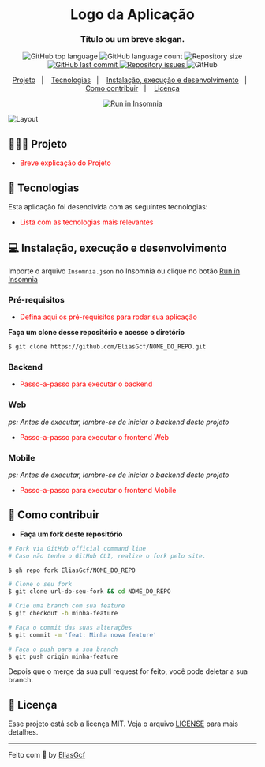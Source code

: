 <h1 align="center">
	<!-- <img alt="Logo" src=".github/logo.png" width="200px" /> -->
  Logo da Aplicação
</h1>

<h3 align="center">
  Titulo ou um breve slogan.
</h3>

<p align="center">
  <img alt="GitHub top language" src="https://img.shields.io/github/languages/top/EliasGcf/readme-template">
  
  <img alt="GitHub language count" src="https://img.shields.io/github/languages/count/EliasGcf/readme-template">
  
  <img alt="Repository size" src="https://img.shields.io/github/repo-size/EliasGcf/readme-template">
  
  <a href="https://github.com/EliasGcf/readme-template/commits/master">
    <img alt="GitHub last commit" src="https://img.shields.io/github/last-commit/EliasGcf/readme-template">
  </a>
  
  <a href="https://github.com/EliasGcf/readme-template/issues">
    <img alt="Repository issues" src="https://img.shields.io/github/issues/EliasGcf/readme-template">
  </a>
  
  <img alt="GitHub" src="https://img.shields.io/github/license/EliasGcf/readme-template">
</p>

<p align="center">
  <a href="#-projeto">Projeto</a>&nbsp;&nbsp;&nbsp;|&nbsp;&nbsp;&nbsp;
  <a href="#-tecnologias">Tecnologias</a>&nbsp;&nbsp;&nbsp;|&nbsp;&nbsp;&nbsp;
  <a href="#-instalação-execução-e-desenvolvimento">Instalação, execução e desenvolvimento</a>&nbsp;&nbsp;&nbsp;|&nbsp;&nbsp;&nbsp;
  <a href="#-como-contribuir">Como contribuir</a>&nbsp;&nbsp;&nbsp;|&nbsp;&nbsp;&nbsp;
  <a href="#-licença">Licença</a>
</p>

<p id="insomniaButton" align="center">
  <a href="" target="_blank">
    <img src="https://insomnia.rest/images/run.svg" alt="Run in Insomnia">
  </a>
</p>

<img alt="Layout" src="https://res.cloudinary.com/eliasgcf/image/upload/v1586302738/assets/previewApp_fnt7hm.png">

## 👨🏻‍💻 Projeto

- <p style="color: red;">Breve explicação do Projeto</p>

## 🚀 Tecnologias

Esta aplicação foi desenolvida com as seguintes tecnologias:

- <p style="color: red;">Lista com as tecnologias mais relevantes</p>

<!-- - [Node.js](https://nodejs.org/en/)
- [ReactJS](https://reactjs.org/)
- [TypeScript](https://www.typescriptlang.org/)
- [React Native](https://reactnative.dev/)
- [Expo](https://expo.io/)
- [Express](https://expressjs.com/pt-br/)
- [TypeORM](https://typeorm.io/#/)
- [Celebrate](https://github.com/arb/celebrate)
- [Sequelize](https://sequelize.org/)
- [PostgreSQL](https://www.postgresql.org/)
- [SQLite](https://www.sqlite.org/)
- [Jest](https://jestjs.io/)
- [SuperTest](https://github.com/visionmedia/supertest)
- [Nodemon](https://nodemon.io/)
- [Sucrase](https://github.com/alangpierce/sucrase)
- [React Router DOM](https://reacttraining.com/react-router/)
- [React Navigation](https://reactnavigation.org/)
- [React Icons](https://react-icons.netlify.com/#/)
- [UnForm](https://unform.dev/) [💜](https://rocketseat.com.br/)
- [Styled Components](https://styled-components.com/)
- [Axios](https://github.com/axios/axios)
- [Eslint](https://eslint.org/)
- [Prettier](https://prettier.io/)
- [EditorConfig](https://editorconfig.org/) -->

## 💻 Instalação, execução e desenvolvimento

Importe o arquivo `Insomnia.json` no Insomnia ou clique no botão [Run in Insomnia](#insomniaButton)

### Pré-requisitos

- <p style="color: red;">Defina aqui os pré-requisitos para rodar sua aplicação</p>

<!-- - [Node.js](https://nodejs.org/en/)
- [Yarn](https://yarnpkg.com/)
- [PostgreSQL](https://www.postgresql.org/)
- [MongoDB](https://www.mongodb.com/) -->

**Faça um clone desse repositório e acesse o diretório**

```bash
$ git clone https://github.com/EliasGcf/NOME_DO_REPO.git
```

### Backend

- <p style="color: red;">Passo-a-passo para executar o backend</p>

<!-- - A partir da raiz do projeto, entre na pasta do backend rodando `cd backend`;
- Rode `yarn` para instalar as dependências;
- Crie um banco de dados no `postgres` com o nome de `gobarber-postgres`;
- Rode `cp .env.example .env` e preencha o arquivo `.env` com **SUAS** variáveis ambiente;
- Rode `yarn sequelize db:migrate` para executar as migrations;
- Rode `yarn dev` para iniciar o servidor; -->

<!-- ```bash
# A partir da raiz do projeto, entre na pasta do backend
$ cd backend

# Instale as dependências
$ yarn

# Tenha um banco de dados PostgreSQL em execução, exemplo:
$ docker run --name gobarber-postgres -e POSTGRES_PASSWORD=docker -p 5432:5432 -d postgres

# Faça uma copia do arquivo .env.example para .env e preencha com SUAS variáveis.
$ cp .env.example .env

# Execute as migrations
$ yarn sequelize db:migrate

# Tudo pronto para iniciar o servidor
$ yarn dev
``` -->

### Web

_ps: Antes de executar, lembre-se de iniciar o backend deste projeto_

- <p style="color: red;">Passo-a-passo para executar o frontend Web</p>

<!-- - A partir da raiz do projeto, entre na pasta do frontend web rodando `cd frontend`;
- Rode `yarn` para instalar as dependências;
- Rode `yarn start` para iniciar o client. -->

<!-- ```bash
# A partir da raiz do projeto, entre na pasta do frontend web
$ cd frontend

# Instale as dependências
$ yarn

# Tudo pronto para iniciar o client
$ yarn start
``` -->

### Mobile

_ps: Antes de executar, lembre-se de iniciar o backend deste projeto_

- <p style="color: red;">Passo-a-passo para executar o frontend Mobile</p>

<!-- - A partir da raiz do projeto, entre na pasta do frontend mobile rodando `cd mobile`;
- Rode `yarn` para instalar as dependências;
- Rode `yarn react-native run-ios` ou `yarn react-native run-android` dependendo do SO. -->

<!-- ```bash
# A partir da raiz do projeto, entre na pasta do frontend mobile
$ cd mobile

# Instale as dependências
$ yarn

# A denpender do seu SO, execute:
$ yarn react-native run-ios
# ou
$ yarn react-native run-android
``` -->

## 🤔 Como contribuir

- **Faça um fork deste repositório**

```bash
# Fork via GitHub official command line
# Caso não tenha o GitHub CLI, realize o fork pelo site.

$ gh repo fork EliasGcf/NOME_DO_REPO
```

```bash
# Clone o seu fork
$ git clone url-do-seu-fork && cd NOME_DO_REPO

# Crie uma branch com sua feature
$ git checkout -b minha-feature

# Faça o commit das suas alterações
$ git commit -m 'feat: Minha nova feature'

# Faça o push para a sua branch
$ git push origin minha-feature
```

Depois que o merge da sua pull request for feito, você pode deletar a sua branch.

## 📝 Licença

Esse projeto está sob a licença MIT. Veja o arquivo [LICENSE](LICENSE) para mais detalhes.

---

Feito com 💜 by [EliasGcf](https://www.linkedin.com/in/eliasgcf/)

